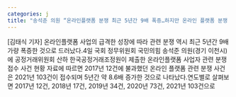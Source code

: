 ```yaml
---
categories: j
title: "송석준 의원 “온라인플랫폼 분쟁 최근 5년간 9배 폭증…하지만 온라인 플랫폼 분쟁 전담 부서나 인력조차 없어”"
---
```

[김태식 기자] 온라인플랫폼 사업의 급격한 성장에 따라 관련 분쟁 역시 최근 5년간 9배 가량 폭증한 것으로 드러났다.4일 국회 정무위원회 국민의힘 송석준 의원(경기 이천시)에 공정거래위원회 산하 한국공정거래조정원이 제출한 온라인플랫폼 사업자 관련 분쟁 접수 사건 현황 자료에 따르면 2017년 12건에 불과했던 온라인 플랫폼 관련 분쟁 사건은 2021년 103건이 접수되며 5년간 약 8.6배 증가한 것으로 나타났다.연도별로 살펴보면 2017년 12건, 2018년 17건, 2019년 34건, 2020년 73건, 2021년 103건으로